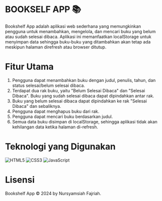# BOOKSELF APP 📚
Bookshelf App adalah aplikasi web sederhana yang memungkinkan pengguna untuk menambahkan, mengelola, dan mencari buku yang belum atau sudah selesai dibaca. Aplikasi ini memanfaatkan localStorage untuk menyimpan data sehingga buku-buku yang ditambahkan akan tetap ada meskipun halaman direfresh atau browser ditutup.
# Fitur Utama
1. Pengguna dapat menambahkan buku dengan judul, penulis, tahun, dan status selesai/belum selesai dibaca.
2. Terdapat dua rak buku, yaitu "Belum Selesai Dibaca" dan "Selesai Dibaca". Buku yang sudah selesai dibaca dapat dipindahkan antar rak.
3. Buku yang belum selesai dibaca dapat dipindahkan ke rak "Selesai Dibaca" dan sebaliknya.
4. Pengguna dapat menghapus buku dari rak.
5. Pengguna dapat mencari buku berdasarkan judul.
6. Semua data buku disimpan di localStorage, sehingga aplikasi tidak akan kehilangan data ketika halaman di-refresh.
# Teknologi yang Digunakan
![HTML5](https://img.shields.io/badge/html5-%23E34F26.svg?style=for-the-badge&logo=html5&logoColor=white) ![CSS3](https://img.shields.io/badge/css3-%231572B6.svg?style=for-the-badge&logo=css3&logoColor=white)  ![JavaScript](https://img.shields.io/badge/javascript-%23323330.svg?style=for-the-badge&logo=javascript&logoColor=%23F7DF1E)
# Lisensi
Bookshelf App © 2024 by Nursyamsiah Fajriah. 
